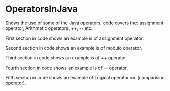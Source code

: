 # OperatorsInJava
Shows the use of some of the Java operators.  code covers the: assignment operator, Arithmetic operators, ++, -- etc. 

First section in code shows an example is of assignment operator. 

Second section in code shows an example is of modulo operator. 

Third section in code shows an example is of ++ operator. 

Fourth section in code shows an example is of -- operator. 

Fifth seciton in code shows an example of Logical operator == (comparision operator).

